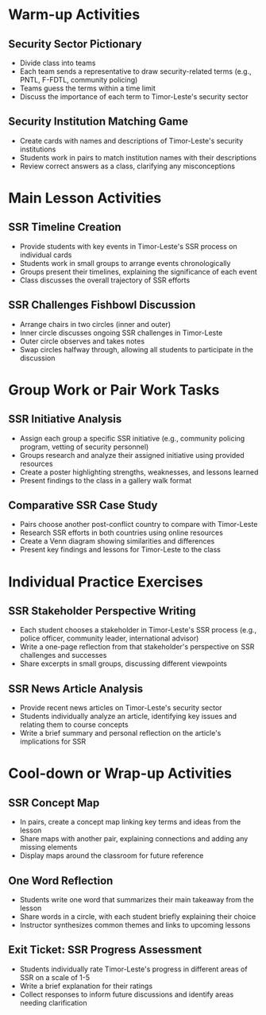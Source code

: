 # Warm-up Activities

## Security Sector Pictionary
- Divide class into teams
- Each team sends a representative to draw security-related terms (e.g., PNTL, F-FDTL, community policing)
- Teams guess the terms within a time limit
- Discuss the importance of each term to Timor-Leste's security sector

## Security Institution Matching Game
- Create cards with names and descriptions of Timor-Leste's security institutions
- Students work in pairs to match institution names with their descriptions
- Review correct answers as a class, clarifying any misconceptions

# Main Lesson Activities

## SSR Timeline Creation
- Provide students with key events in Timor-Leste's SSR process on individual cards
- Students work in small groups to arrange events chronologically
- Groups present their timelines, explaining the significance of each event
- Class discusses the overall trajectory of SSR efforts

## SSR Challenges Fishbowl Discussion
- Arrange chairs in two circles (inner and outer)
- Inner circle discusses ongoing SSR challenges in Timor-Leste
- Outer circle observes and takes notes
- Swap circles halfway through, allowing all students to participate in the discussion

# Group Work or Pair Work Tasks

## SSR Initiative Analysis
- Assign each group a specific SSR initiative (e.g., community policing program, vetting of security personnel)
- Groups research and analyze their assigned initiative using provided resources
- Create a poster highlighting strengths, weaknesses, and lessons learned
- Present findings to the class in a gallery walk format

## Comparative SSR Case Study
- Pairs choose another post-conflict country to compare with Timor-Leste
- Research SSR efforts in both countries using online resources
- Create a Venn diagram showing similarities and differences
- Present key findings and lessons for Timor-Leste to the class

# Individual Practice Exercises

## SSR Stakeholder Perspective Writing
- Each student chooses a stakeholder in Timor-Leste's SSR process (e.g., police officer, community leader, international advisor)
- Write a one-page reflection from that stakeholder's perspective on SSR challenges and successes
- Share excerpts in small groups, discussing different viewpoints

## SSR News Article Analysis
- Provide recent news articles on Timor-Leste's security sector
- Students individually analyze an article, identifying key issues and relating them to course concepts
- Write a brief summary and personal reflection on the article's implications for SSR

# Cool-down or Wrap-up Activities

## SSR Concept Map
- In pairs, create a concept map linking key terms and ideas from the lesson
- Share maps with another pair, explaining connections and adding any missing elements
- Display maps around the classroom for future reference

## One Word Reflection
- Students write one word that summarizes their main takeaway from the lesson
- Share words in a circle, with each student briefly explaining their choice
- Instructor synthesizes common themes and links to upcoming lessons

## Exit Ticket: SSR Progress Assessment
- Students individually rate Timor-Leste's progress in different areas of SSR on a scale of 1-5
- Write a brief explanation for their ratings
- Collect responses to inform future discussions and identify areas needing clarification